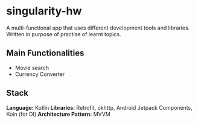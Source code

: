 # singularity-hw

A multi-functional app that uses different development tools and libraries. Written in purpose of practise of learnt topics. 

## Main Functionalities

- Movie search
- Currency Converter

## Stack
**Language:** Kotlin
**Libraries:** Retrofit, okhttp, Android Jetpack Components, Koin (for DI) 
**Architecture Pattern:** MVVM 
